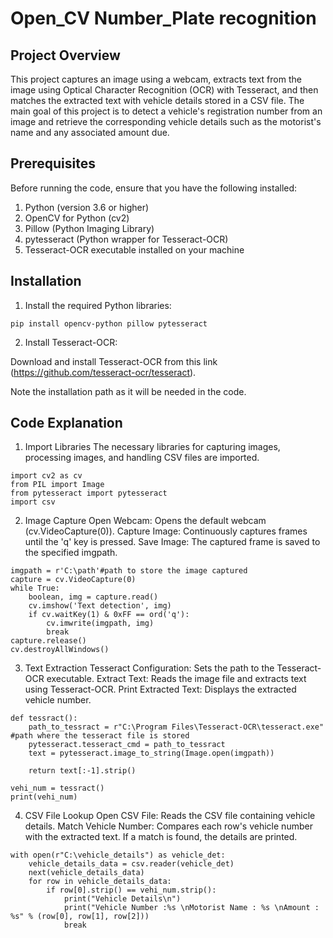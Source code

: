 # Open_CV Number_Plate recognition
## Project Overview
This project captures an image using a webcam, extracts text from the image using Optical Character Recognition (OCR) with Tesseract, and then matches the extracted text with vehicle details stored in a CSV file. The main goal of this project is to detect a vehicle's registration number from an image and retrieve the corresponding vehicle details such as the motorist's name and any associated amount due.
## Prerequisites
Before running the code, ensure that you have the following installed:

1. Python (version 3.6 or higher)
2. OpenCV for Python (cv2)
3. Pillow (Python Imaging Library)
4. pytesseract (Python wrapper for Tesseract-OCR)
5. Tesseract-OCR executable installed on your machine
## Installation
1. Install the required Python libraries:
```
pip install opencv-python pillow pytesseract
```
2. Install Tesseract-OCR:

Download and install Tesseract-OCR from this link (https://github.com/tesseract-ocr/tesseract).

Note the installation path as it will be needed in the code.
## Code Explanation
1. Import Libraries
The necessary libraries for capturing images, processing images, and handling CSV files are imported.
```
import cv2 as cv
from PIL import Image
from pytesseract import pytesseract
import csv
```
2. Image Capture
Open Webcam: Opens the default webcam (cv.VideoCapture(0)).
Capture Image: Continuously captures frames until the 'q' key is pressed.
Save Image: The captured frame is saved to the specified imgpath.
```
imgpath = r'C:\path'#path to store the image captured
capture = cv.VideoCapture(0)
while True:
    boolean, img = capture.read()
    cv.imshow('Text detection', img)
    if cv.waitKey(1) & 0xFF == ord('q'):
        cv.imwrite(imgpath, img)
        break
capture.release()
cv.destroyAllWindows()
```
3. Text Extraction
Tesseract Configuration: Sets the path to the Tesseract-OCR executable.
Extract Text: Reads the image file and extracts text using Tesseract-OCR.
Print Extracted Text: Displays the extracted vehicle number.
```
def tessract():
    path_to_tessract = r"C:\Program Files\Tesseract-OCR\tesseract.exe" #path where the tesseract file is stored
    pytesseract.tesseract_cmd = path_to_tessract
    text = pytesseract.image_to_string(Image.open(imgpath))
    
    return text[:-1].strip()

vehi_num = tessract()
print(vehi_num)
```
4. CSV File Lookup
Open CSV File: Reads the CSV file containing vehicle details.
Match Vehicle Number: Compares each row's vehicle number with the extracted text. If a match is found, the details are printed.
```
with open(r"C:\vehicle_details") as vehicle_det:
    vehicle_details_data = csv.reader(vehicle_det)
    next(vehicle_details_data)
    for row in vehicle_details_data:
        if row[0].strip() == vehi_num.strip():
            print("Vehicle Details\n")
            print("Vehicle Number :%s \nMotorist Name : %s \nAmount : %s" % (row[0], row[1], row[2]))
            break
```

